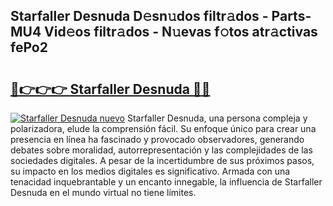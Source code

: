 ## Starfaller Desnuda D𝚎sn𝚞dos filtr𝚊dos - Parts-MU4 Vid𝚎os filtr𝚊dos - N𝚞evas f𝚘tos atr𝚊ctivas fePo2

# <h2><a href="http://mb9i8kj.tromn.icu/?c=Starfaller+Desnuda">🔗👉👉👉 Starfaller Desnuda 🔗🔗</a></h2>

[![Starfaller Desnuda nuevo](https://i.imgur.com/pEAQMta.gif)](http://mb9i8kj.tromn.icu/?c=Starfaller+Desnuda)
Starfaller Desnuda, una persona compleja y polarizadora, elude la comprensión fácil. Su enfoque único para crear una presencia en línea ha fascinado y provocado observadores, generando debates sobre moralidad, autorrepresentación y las complejidades de las sociedades digitales. A pesar de la incertidumbre de sus próximos pasos, su impacto en los medios digitales es significativo. Armada con una tenacidad inquebrantable y un encanto innegable, la influencia de Starfaller Desnuda en el mundo virtual no tiene límites.
